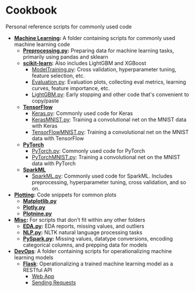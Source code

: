 # Cookbook
Personal reference scripts for commonly used code

- **[Machine Learning](https://github.com/MacalusoJeff/Cookbook/tree/main/MachineLearning):** A folder containing scripts for commonly used machine learning code
    - **[Preprocessing.py](https://github.com/MacalusoJeff/Cookbook/blob/main/MachineLearning/Preprocessing.py):** Preparing data for machine learning tasks, primarily using pandas and sklearn
    - **[scikit-learn](https://github.com/MacalusoJeff/Cookbook/tree/main/MachineLearning/scikit-learn):** Also includes LightGBM and XGBoost
        - [ModelTraining.py](https://github.com/MacalusoJeff/Cookbook/blob/main/MachineLearning/scikit-learn/ModelTraining.py): Cross validation, hyperparameter tuning, feature selection, etc.
        - [Evaluation.py](https://github.com/MacalusoJeff/Cookbook/blob/main/MachineLearning/scikit-learn/Evaluation.py): Evaluation plots, collecting eval metrics, learning curves, feature importance, etc.
        - [LightGBM.py](https://github.com/MacalusoJeff/Cookbook/blob/main/MachineLearning/scikit-learn/LightGBM.py): Early stopping and other code that's convenient to copy/paste
    - **[TensorFlow](https://github.com/MacalusoJeff/Cookbook/tree/main/MachineLearning/TensorFlow)**
        - [Keras.py](https://github.com/MacalusoJeff/Cookbook/blob/main/MachineLearning/TensorFlow/Keras.py): Commonly used code for Keras
        - [KerasMNIST.py](https://github.com/MacalusoJeff/Cookbook/blob/main/MachineLearning/TensorFlow/KerasMNIST.py): Training a convolutional net on the MNIST data with Keras
        - [TensorFlowMNIST.py](https://github.com/MacalusoJeff/Cookbook/blob/main/MachineLearning/TensorFlow/TensorFlowMNIST.py): Training a convolutional net on the MNIST data with TensorFlow
    - **[PyTorch](https://github.com/MacalusoJeff/Cookbook/tree/main/MachineLearning/PyTorch)**
        - [PyTorch.py](https://github.com/MacalusoJeff/Cookbook/blob/main/MachineLearning/PyTorch/PyTorch.py): Commonly used code for PyTorch
        - [PyTorchMNIST.py](https://github.com/MacalusoJeff/Cookbook/blob/main/MachineLearning/PyTorch/PyTorchMNIST.py): Training a convolutional net on the MNIST data with PyTorch
    - **[SparkML](https://github.com/MacalusoJeff/Cookbook/tree/main/MachineLearning/SparkML)**
        - [SparkML.py](https://github.com/MacalusoJeff/Cookbook/blob/main/MachineLearning/SparkML/SparkML.py): Commonly used code for SparkML. Includes preprocessing, hyperparameter tuning, cross validation, and so on.
- **[Plotting](https://github.com/MacalusoJeff/Cookbook/tree/main/Plotting):** Code snippets for common plots
    - **[Matplotlib.py](https://github.com/MacalusoJeff/Cookbook/tree/main/Plotting/Matplotlib.py)**
    - **[Plotly.py](https://github.com/MacalusoJeff/Cookbook/tree/main/Plotting/Plotly.py)**
    - **[Plotnine.py](https://github.com/MacalusoJeff/Cookbook/blob/main/Plotting/Plotnine.py)**
- **[Misc](https://github.com/MacalusoJeff/Cookbook/tree/main/Misc):** For scripts that don't fit within any other folders
    - **[EDA.py](https://github.com/MacalusoJeff/Cookbook/tree/main/Misc/EDA.py):** EDA reports, missing values, and outliers
    - **[NLP.py](https://github.com/MacalusoJeff/Cookbook/tree/main/Misc/NLP.py):** NLTK natural language processing tasks
    - **[PySpark.py](https://github.com/MacalusoJeff/Cookbook/tree/main/Misc/PySpark.py):** Missing values, datatype conversions, encoding categorical columns, and prepping data for models
- **[DevOps](https://github.com/MacalusoJeff/Cookbook/tree/main/DevOps)**: A folder containing scripts for operationalizing machine learning models
    - **[Flask](https://github.com/MacalusoJeff/Cookbook/tree/main/DevOps/Flask)**: Operationalizing a trained machine learning model as a RESTful API
        - [Web App](https://github.com/MacalusoJeff/Cookbook/blob/main/DevOps/Flask/app.py)
        - [Sending Requests](https://github.com/MacalusoJeff/Cookbook/blob/main/DevOps/Flask/request.py)
